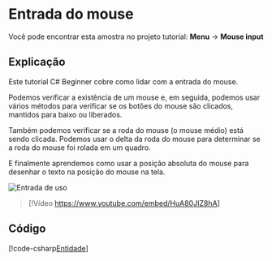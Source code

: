 # Entrada do mouse
Você pode encontrar esta amostra no projeto tutorial: **Menu** → **Mouse input**

## Explicação
Este tutorial C# Beginner cobre como lidar com a entrada do mouse.

Podemos verificar a existência de um mouse e, em seguida, podemos usar vários métodos para verificar se os botões do mouse são clicados, mantidos para baixo ou liberados.

Também podemos verificar se a roda do mouse (o mouse médio) está sendo clicada. Podemos usar o delta da roda do mouse para determinar se a roda do mouse foi rolada em um quadro.

E finalmente aprendemos como usar a posição absoluta do mouse para desenhar o texto na posição do mouse na tela.

![ Entrada de uso ](media/mouse-input.webp)

> [!Vídeo https://www.youtube.com/embed/HuA80JIZ8hA]

## Código
[!code-csharp[Entidade](../../../../stride/samples/Tutorials/CSharpBeginner/CSharpBeginner/CSharpBeginner.Game/Code/MouseInputDemo.cs)]
